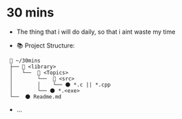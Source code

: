 # 30 mins 

- The thing that i will do daily, so that i aint waste my time 

- 📚 Project Structure:
```
 📂 ~/30mins
 ├── 📂 <library>
 │	 └──  📂 <Topics>
 │        └──  📂 <src>
 │        │    └── 🌑 *.c || *.cpp
 │        └── 🌑 *.<exe>
 └──  🌑 Readme.md
```

- ...